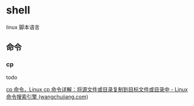 # shell

linux 脚本语言

## 命令

### cp

todo

[cp 命令，Linux cp 命令详解：将源文件或目录复制到目标文件或目录中 - Linux 命令搜索引擎 (wangchujiang.com)](https://wangchujiang.com/linux-command/c/cp.html)